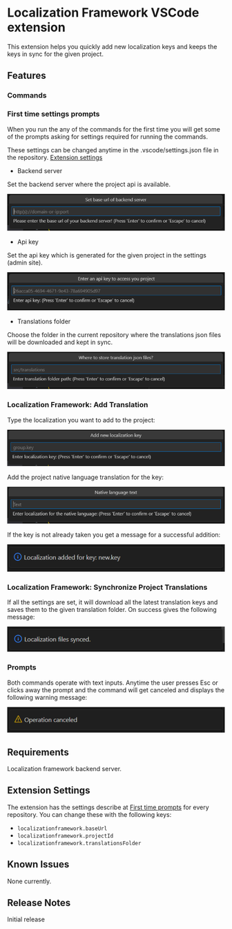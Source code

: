 # Localization Framework VSCode extension

This extension helps you quickly add new localization keys and keeps the keys in sync for the given project.

## Features

### Commands

### First time settings prompts

When you run the any of the commands for the first time you will get some of the prompts asking for settings required for running the commands.

These settings can be changed anytime in the .vscode/settings.json file in the repository. [Extension settings](#extension-settings)

 - Backend server

Set the backend server where the project api is available.

![Set backend base url](/vscode-extension/docs/images/settings-backend.png)

 - Api key

Set the api key which is generated for the given project in the settings (admin site).

![Choose project](/vscode-extension/docs/images/api-key.png)

 - Translations folder

Choose the folder in the current repository where the translations json files will be downloaded and kept in sync.

![Choose translations folder](/vscode-extension/docs/images/settings-folder.png)

### Localization Framework: Add Translation

Type the localization you want to add to the project:

![Adding new localization key](/vscode-extension/docs/images/add-key.png)

Add the project native language translation for the key:

![Adding default translation](/vscode-extension/docs/images/add-native.png)

If the key is not already taken you get a message for a successful addition:

![Successful addition](/vscode-extension/docs/images/add-success.png)

### Localization Framework: Synchronize Project Translations

If all the settings are set, it will download all the latest translation keys and saves them to the given translation folder. On success gives the following message:

![Successful sync](/vscode-extension/docs/images/sync-ok.png)

### Prompts

Both commands operate with text inputs. Anytime the user presses Esc or clicks away the prompt and the command will get canceled and displays the following warning message:

![Cancel warning](/vscode-extension/docs/images/cancel.png)

## Requirements

Localization framework backend server.

## Extension Settings

The extension has the settings describe at [First time prompts](#first-time-settings-prompts) for every repository. You can change these with the following keys:

 * `localizationframework.baseUrl`
 * `localizationframework.projectId`
 * `localizationframework.translationsFolder`

## Known Issues

None currently.

## Release Notes

Initial release

